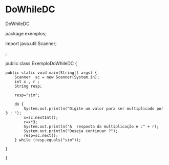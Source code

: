 # DoWhileDC
DoWhileDC

package exemplos;

import java.util.Scanner;

;

public class ExemploDoWhileDC {

	public static void main(String[] args) {
		Scanner  sc = new Scanner(System.in);
		int x , r ;
		String resp;
		
		resp="sim";
		
		do {
			System.out.println("Digite um valor para ser multiplicado por 3 : ");
			x=sc.nextInt();
			r=x*3;
			System.out.println("A  resposta da multiplicação e :" + r);
			System.out.println("Deseja continuar ?");
			resp=sc.next();
		} while (resp.equals("sim"));

	}
	
	}
